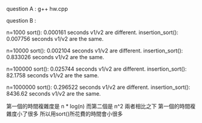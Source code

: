 question A :
	g++ hw.cpp


question B :

n=1000
sort(): 0.000161 seconds
v1/v2 are different.
insertion_sort(): 0.007756 seconds
v1/v2 are the same.

n=10000
sort(): 0.002104 seconds
v1/v2 are different.
insertion_sort(): 0.833026 seconds
v1/v2 are the same.

n=100000
sort(): 0.025744 seconds
v1/v2 are different.
insertion_sort(): 82.1758 seconds
v1/v2 are the same.

n=1000000
sort(): 0.296522 seconds
v1/v2 are different.
insertion_sort(): 8436.62 seconds
v1/v2 are the same.

第一個的時間複雜度是 n * log(n)
而第二個是 n^2
兩者相比之下 第一個的時間複雜度小了很多
所以用sort()所花費的時間會小很多
